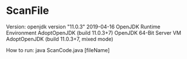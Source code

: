 # ScanFile

Version:
  openjdk version "11.0.3" 2019-04-16
  OpenJDK Runtime Environment AdoptOpenJDK (build 11.0.3+7)
  OpenJDK 64-Bit Server VM AdoptOpenJDK (build 11.0.3+7, mixed mode)
  
How to run:
  java ScanCode.java [fileName]

